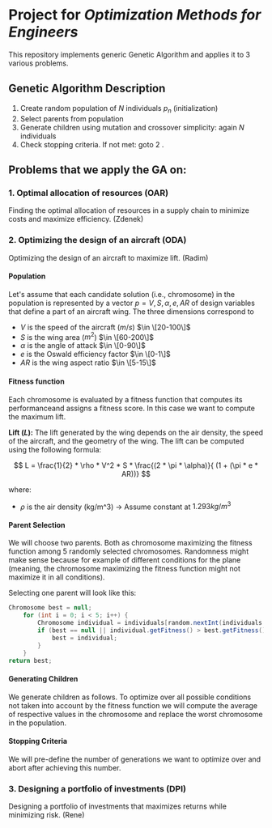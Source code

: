 # Project for _Optimization Methods for Engineers_

This repository implements generic Genetic Algorithm and applies it to 3 various problems.

## Genetic Algorithm Description

1. Create random population of $N$ individuals $p_n$ (initialization)
2. Select parents from population
3. Generate children using mutation and crossover simplicity: again $N$ individuals
4. Check stopping criteria. If not met: goto 2 .

## Problems that we apply the GA on:
### 1. Optimal allocation of resources (OAR)
Finding the optimal allocation of resources in a supply chain to minimize costs and maximize efficiency. (Zdenek)
### 2. Optimizing the design of an aircraft (ODA)
Optimizing the design of an aircraft to maximize lift. (Radim)

#### Population
Let's assume that each candidate solution (i.e., chromosome) in the population is represented by a vector $p = V, S, \alpha , e, AR$ of design variables that define a part of an aircraft wing. The three dimensions correspond to

- $V$ is the speed of the aircraft ($m/s$)  $\in \[20-100\]$
- $S$ is the wing area ($m^2$)  $\in \[60-200\]$
- $\alpha$ is the angle of attack  $\in \[0-90\]$
- $e$ is the Oswald efficiency factor  $\in \[0-1\]$
- $AR$ is the wing aspect ratio  $\in \[5-15\]$

#### Fitness function
Each chromosome is evaluated by a fitness function that computes its performanceand assigns a fitness score. In this case we want to compute the maximum lift.

**Lift ($L$):** The lift generated by the wing depends on the air density, the speed of the aircraft, and the geometry of the wing. The lift can be computed using the following formula:

$$
L = \frac{1}{2} * \rho * V^2 * S * \frac{(2 * \pi * \alpha)}{ (1 + (\pi * e * AR))}
$$

where:
- $\rho$ is the air density (kg/m^3) -> Assume constant at $1.293 kg/m^3$

#### Parent Selection
We will choose two parents. Both as chromosome maximizing the fitness function among 5 randomly selected chromosomes.
Randomness might make sense because for example of different conditions for the plane (meaning, the chromosome maximizing the fitness function might not maximize it in all conditions). 

Selecting one parent will look like this:

```java
Chromosome best = null;
    for (int i = 0; i < 5; i++) {
        Chromosome individual = individuals[random.nextInt(individuals.length)];
        if (best == null || individual.getFitness() > best.getFitness()) {
            best = individual;
        }
    }
return best;
```

#### Generating Children
We generate children as follows. To optimize over all possible conditions not taken into account by the fitness function we will compute the average of respective values in the chromosome and replace the worst chromosome in the population.

#### Stopping Criteria
We will pre-define the number of generations we want to optimize over and abort after achieving this number.

### 3. Designing a portfolio of investments (DPI)
Designing a portfolio of investments that maximizes returns while minimizing risk. (Rene)



